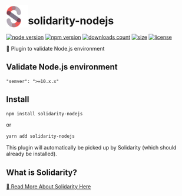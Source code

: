 <a href='https://infinitered.github.io/solidarity/'><img src='https://github.com/infinitered/solidarity/raw/master/_art/plugin.jpg' align='left' height="60"/></a>

# solidarity-nodejs

[![node version](https://img.shields.io/node/v/solidarity-nodejs.svg)](https://www.npmjs.com/package/solidarity-nodejs)
[![npm version](https://badge.fury.io/js/solidarity-nodejs.svg)](https://badge.fury.io/js/solidarity-nodejs)
[![downloads count](https://img.shields.io/npm/dt/solidarity-nodejs.svg)](https://www.npmjs.com/package/solidarity-nodejs)
[![size](https://packagephobia.com/badge?p=solidarity-nodejs)](https://packagephobia.com/result?p=solidarity-nodejs)
[![license](https://img.shields.io/npm/l/solidarity-nodejs.svg)](https://piecioshka.mit-license.org)

🔨 Plugin to validate Node.js environment

## Validate Node.js environment

```text
"semver": ">=10.x.x"
```

## Install

```bash
npm install solidarity-nodejs
```

or

```bash
yarn add solidarity-nodejs
```

This plugin will automatically be picked up by Solidarity (which should already be installed).

## What is Solidarity?

[🔖 Read More About Solidarity Here](https://github.com/infinitered/solidarity)
